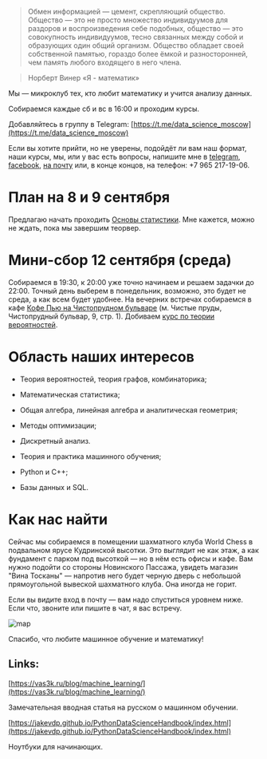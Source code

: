 > Обмен информацией — цемент, скрепляющий общество. Общество — это не просто множество индивидуумов для раздоров и воспроизведения себе подобных, общество — это совокупность индивидуумов, тесно связанных между собой и образующих один общий организм. Общество обладает своей собственной памятью, гораздо более ёмкой и разносторонней, чем память любого входящего в него члена.

> Норберт Винер «Я - математик»

Мы — микроклуб тех, кто любит математику и учится анализу данных. 

Собираемся каждые сб и вс в 16:00 и проходим курсы.

Добавляйтесь в группу в Telegram: [https://t.me/data_science_moscow](https://t.me/data_science_moscow)

Если вы хотите прийти, но не уверены, подойдёт ли вам наш формат, наши курсы, мы, или у вас есть вопросы, напишите мне в [telegram](https://t.me/mariamyzz), [facebook](http://facebook.com/izomeraza), [на почту](mailto:150m3raz4@gmail.com) или, в конце концов, на телефон: +7 965 217-19-06.

# План на 8 и 9 сентября 
Предлагаю начать проходить [Основы статистики](https://stepik.org/course/76). Мне кажется, можно не ждать, пока мы завершим теорвер. 

# Мини-сбор 12 сентября (среда)
Собираемся в 19:30, к 20:00 уже точно начинаем и решаем задачки до 22:00. Точный день выберем в понедельник, возможно, это будет не среда, а как всем будет удобнее. На вечерних встречах собираемся в кафе [Кофе Пью на Чистопрудном бульваре](http://www.coffee-piu.com/kofe-pyu-na-chistoprudnom-bulvare) (м. Чистые пруды, Чистопрудный бульвар, 9, стр. 1). Добиваем [курс по теории вероятностей](https://stepik.org/course/3089/).

# Область наших интересов

- Теория вероятностей, теория графов, комбинаторика; 
- Математическая статистика;
- Общая алгебра, линейная алгебра и аналитическая геометрия; 
- Методы оптимизации;
- Дискретный анализ.

- Теория и практика машинного обучения;
- Python и C++;
- Базы данных и SQL.

# Как нас найти

Сейчас мы собираемся в помещении шахматного клуба World Chess в подвальном ярусе Кудринской высотки. Это выглядит не как этаж, а как фундамент с парком под высоткой — но в нём есть офисы и кафе. Вам нужно подойти со стороны Новинского Пассажа, увидеть магазин "Вина Тосканы" — напротив него будет черную дверь с небольшой прямоугольной вывеской шахматного клуба. Она иногда не горит. 

Если вы видите вход в почту — вам надо спуститься уровнем ниже. Если что, звоните или пишите в чат, я вас встречу.

![map](https://scontent-arn2-1.xx.fbcdn.net/v/t1.0-9/25395734_1536830019746874_98581397229324447_n.jpg?_nc_cat=0&oh=685b7b5a5a966db1ceeb1eeb3c28cb18&oe=5BBD4395)

Cпасибо, что любите машинное обучение и математику!

## Links:
[https://vas3k.ru/blog/machine_learning/](https://vas3k.ru/blog/machine_learning/)

Замечательная вводная статья на русском о машинном обучении.

[https://jakevdp.github.io/PythonDataScienceHandbook/index.html](https://jakevdp.github.io/PythonDataScienceHandbook/index.html)

Ноутбуки для начинающих.

